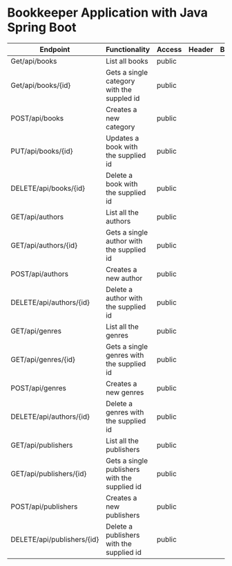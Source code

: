 # Bookkeeper Application with Java Spring Boot

|  Endpoint | Functionality  | Access  |  Header |   Body    |
|------------ | :------------ | :------------ | :------------ | :------------ 
| Get/api/books  |  List all books | public  |
| Get/api/books/{id}  |  Gets a single category with the suppled id | public  |
|POST/api/books|Creates a new category|public
|PUT/api/books/{id}|Updates a book with the supplied id |public
|DELETE/api/books/{id}|Delete a book with the supplied id |public
|GET/api/authors|List all the authors |public
|GET/api/authors/{id}|Gets a single author with the supplied id |public
|POST/api/authors|Creates a new author |public
|DELETE/api/authors/{id}|Delete a author with the supplied id |public
|GET/api/genres|List all the genres |public
|GET/api/genres/{id}|Gets a single genres with the supplied id |public
|POST/api/genres|Creates a new genres |public
|DELETE/api/authors/{id}|Delete a genres with the supplied id |public
|GET/api/publishers|List all the publishers |public
|GET/api/publishers/{id}|Gets a single publishers with the supplied id |public
|POST/api/publishers|Creates a new publishers |public
|DELETE/api/publishers/{id}|Delete a publishers with the supplied id |public







